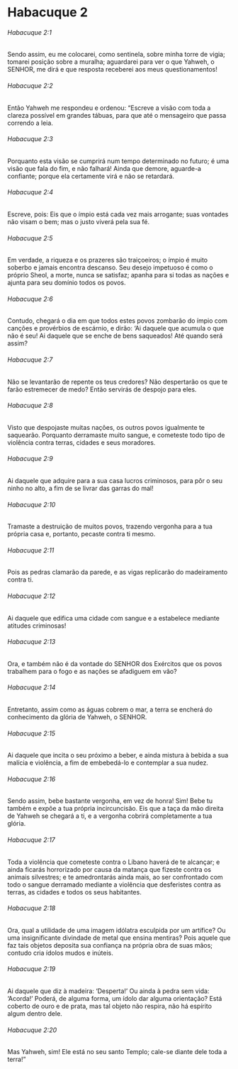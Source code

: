# Habacuque 2

###### Habacuque 2:1

Sendo assim, eu me colocarei, como sentinela, sobre minha torre de vigia; tomarei posição sobre a muralha; aguardarei para ver o que Yahweh, o SENHOR, me dirá e que resposta receberei aos meus questionamentos!

###### Habacuque 2:2

Então Yahweh me respondeu e ordenou: “Escreve a visão com toda a clareza possível em grandes tábuas, para que até o mensageiro que passa correndo a leia.

###### Habacuque 2:3

Porquanto esta visão se cumprirá num tempo determinado no futuro; é uma visão que fala do fim, e não falhará! Ainda que demore, aguarde-a confiante; porque ela certamente virá e não se retardará.

###### Habacuque 2:4

Escreve, pois: Eis que o ímpio está cada vez mais arrogante; suas vontades não visam o bem; mas o justo viverá pela sua fé.

###### Habacuque 2:5

Em verdade, a riqueza e os prazeres são traiçoeiros; o ímpio é muito soberbo e jamais encontra descanso. Seu desejo impetuoso é como o próprio Sheol, a morte, nunca se satisfaz; apanha para si todas as nações e ajunta para seu domínio todos os povos.

###### Habacuque 2:6

Contudo, chegará o dia em que todos estes povos zombarão do ímpio com canções e provérbios de escárnio, e dirão: ‘Ai daquele que acumula o que não é seu! Ai daquele que se enche de bens saqueados! Até quando será assim?

###### Habacuque 2:7

Não se levantarão de repente os teus credores? Não despertarão os que te farão estremecer de medo? Então servirás de despojo para eles.

###### Habacuque 2:8

Visto que despojaste muitas nações, os outros povos igualmente te saquearão. Porquanto derramaste muito sangue, e cometeste todo tipo de violência contra terras, cidades e seus moradores.

###### Habacuque 2:9

Ai daquele que adquire para a sua casa lucros criminosos, para pôr o seu ninho no alto, a fim de se livrar das garras do mal!

###### Habacuque 2:10

Tramaste a destruição de muitos povos, trazendo vergonha para a tua própria casa e, portanto, pecaste contra ti mesmo.

###### Habacuque 2:11

Pois as pedras clamarão da parede, e as vigas replicarão do madeiramento contra ti.

###### Habacuque 2:12

Ai daquele que edifica uma cidade com sangue e a estabelece mediante atitudes criminosas!

###### Habacuque 2:13

Ora, e também não é da vontade do SENHOR dos Exércitos que os povos trabalhem para o fogo e as nações se afadiguem em vão?

###### Habacuque 2:14

Entretanto, assim como as águas cobrem o mar, a terra se encherá do conhecimento da glória de Yahweh, o SENHOR.

###### Habacuque 2:15

Ai daquele que incita o seu próximo a beber, e ainda mistura à bebida a sua malícia e violência, a fim de embebedá-lo e contemplar a sua nudez.

###### Habacuque 2:16

Sendo assim, bebe bastante vergonha, em vez de honra! Sim! Bebe tu também e expõe a tua própria incircuncisão. Eis que a taça da mão direita de Yahweh se chegará a ti, e a vergonha cobrirá completamente a tua glória.

###### Habacuque 2:17

Toda a violência que cometeste contra o Líbano haverá de te alcançar; e ainda ficarás horrorizado por causa da matança que fizeste contra os animais silvestres; e te amedrontarás ainda mais, ao ser confrontado com todo o sangue derramado mediante a violência que desferistes contra as terras, as cidades e todos os seus habitantes.

###### Habacuque 2:18

Ora, qual a utilidade de uma imagem idólatra esculpida por um artífice? Ou uma insignificante divindade de metal que ensina mentiras? Pois aquele que faz tais objetos deposita sua confiança na própria obra de suas mãos; contudo cria ídolos mudos e inúteis.

###### Habacuque 2:19

Ai daquele que diz à madeira: ‘Desperta!’ Ou ainda à pedra sem vida: ‘Acorda!’ Poderá, de alguma forma, um ídolo dar alguma orientação? Está coberto de ouro e de prata, mas tal objeto não respira, não há espírito algum dentro dele.

###### Habacuque 2:20

Mas Yahweh, sim! Ele está no seu santo Templo; cale-se diante dele toda a terra!”

